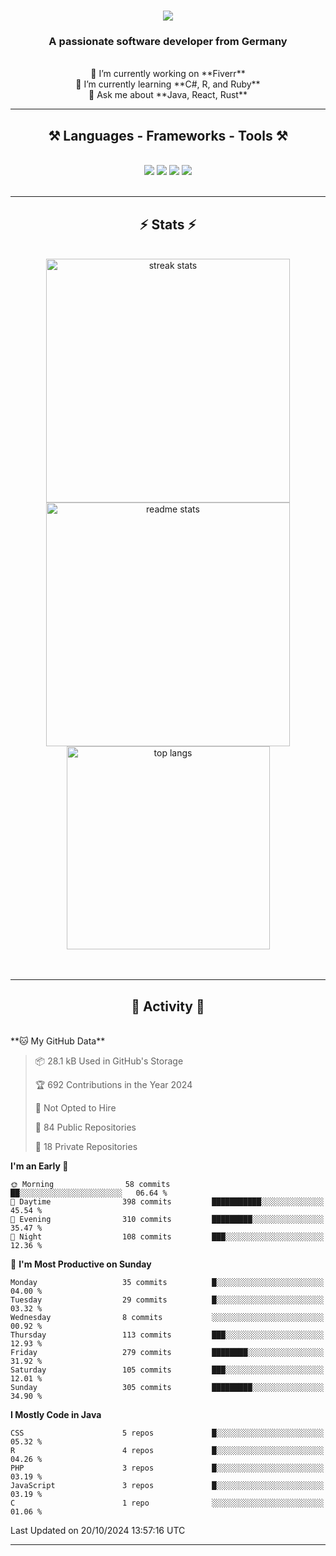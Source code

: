 <h1 align="center">
    <img src="https://readme-typing-svg.herokuapp.com/?font=Righteous&size=35&center=true&vCenter=true&width=500&height=70&duration=4000&lines=Hi+There!+👋;+I'm+Luan+S.!;" />
</h1>

<h3 align="center">A passionate software developer from Germany</h3>

<br/>

<div align="center">
    🔭 I’m currently working on **Fiverr**<br/>
    🌱 I’m currently learning **C#, R, and Ruby**<br/>
    💬 Ask me about **Java, React, Rust**<br/>
</div>

<hr/>

<h2 align="center">⚒️ Languages - Frameworks - Tools ⚒️</h2>
<br/>
<div align="center">
    <img src="https://skillicons.dev/icons?i=react,bootstrap,rust,html,css,github,figma,tailwind,git,r,php,postman" />
    <img src="https://skillicons.dev/icons?i=gradle,ruby,scala,go,postgres,redis,rabbitmq,gradle,java,nextjs,mysql,flask" />
    <img src="https://skillicons.dev/icons?i=angular,vite,vim,bun,c,discordjs,docker,flutter,sqlite,maven,nginx,npm" />
    <img src="https://skillicons.dev/icons?i=nodejs,python,javascript,typescript,kubernetes,firebase,mongodb,c" />
</div>
<br/>
<hr/>

<h2 align="center">⚡ Stats ⚡</h2>
<br/>
<div align="center">
  <img width="390" src="https://github-readme-streak-stats-salesp07.vercel.app/?user=luannndev&count_private=true&theme=react&border_radius=10" alt="streak stats"/>
  <img width="390" src="https://github-readme-stats-salesp07.vercel.app/api?username=luannndev&count_private=true&show_icons=true&theme=react&rank_icon=github&border_radius=10" alt="readme stats" />
  <br/>
  <img width="325" align="center" src="https://github-readme-stats-salesp07.vercel.app/api/top-langs/?username=luannndev&hide=HTML&langs_count=8&layout=compact&theme=react&border_radius=10&size_weight=0.5&count_weight=0.5&exclude_repo=github-readme-stats" alt="top langs" />
</div>
<br/><br/>

<hr/>

<h2 align="center">🐍 Activity 🐍</h2>
<br/>
<!--START_SECTION:waka-->
**🐱 My GitHub Data** 

> 📦 28.1 kB Used in GitHub's Storage 
 > 
> 🏆 692 Contributions in the Year 2024
 > 
> 🚫 Not Opted to Hire
 > 
> 📜 84 Public Repositories 
 > 
> 🔑 18 Private Repositories 
 > 
**I'm an Early 🐤** 

```text
🌞 Morning                58 commits          ██░░░░░░░░░░░░░░░░░░░░░░░   06.64 % 
🌆 Daytime                398 commits         ███████████░░░░░░░░░░░░░░   45.54 % 
🌃 Evening                310 commits         █████████░░░░░░░░░░░░░░░░   35.47 % 
🌙 Night                  108 commits         ███░░░░░░░░░░░░░░░░░░░░░░   12.36 % 
```
📅 **I'm Most Productive on Sunday** 

```text
Monday                   35 commits          █░░░░░░░░░░░░░░░░░░░░░░░░   04.00 % 
Tuesday                  29 commits          █░░░░░░░░░░░░░░░░░░░░░░░░   03.32 % 
Wednesday                8 commits           ░░░░░░░░░░░░░░░░░░░░░░░░░   00.92 % 
Thursday                 113 commits         ███░░░░░░░░░░░░░░░░░░░░░░   12.93 % 
Friday                   279 commits         ████████░░░░░░░░░░░░░░░░░   31.92 % 
Saturday                 105 commits         ███░░░░░░░░░░░░░░░░░░░░░░   12.01 % 
Sunday                   305 commits         █████████░░░░░░░░░░░░░░░░   34.90 % 
```


**I Mostly Code in Java** 

```text
CSS                      5 repos             █░░░░░░░░░░░░░░░░░░░░░░░░   05.32 % 
R                        4 repos             █░░░░░░░░░░░░░░░░░░░░░░░░   04.26 % 
PHP                      3 repos             █░░░░░░░░░░░░░░░░░░░░░░░░   03.19 % 
JavaScript               3 repos             █░░░░░░░░░░░░░░░░░░░░░░░░   03.19 % 
C                        1 repo              ░░░░░░░░░░░░░░░░░░░░░░░░░   01.06 % 
```




 Last Updated on 20/10/2024 13:57:16 UTC
<!--END_SECTION:waka-->
<hr/>

<br/>
